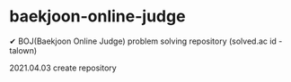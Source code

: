 # baekjoon-online-judge
✔ BOJ(Baekjoon Online Judge) problem solving repository (solved.ac id - talown)

2021.04.03 create repository
